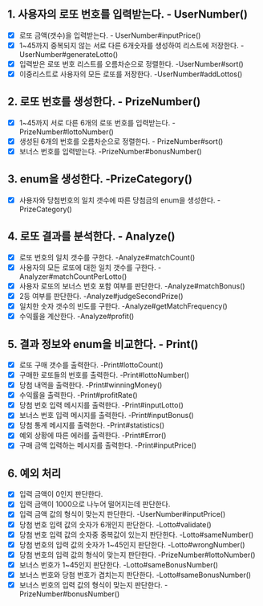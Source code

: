 ## 1. 사용자의 로또 번호를 입력받는다.  - UserNumber()
- [x] 로또 금액(갯수)을 입력받는다.  - UserNumber#inputPrice()
- [x] 1~45까지 중복되지 않는 서로 다른 6개숫자를 생성하여 리스트에 저장한다.  - UserNumber#generateLotto()
- [x] 입력받은 로또 번호 리스트를 오름차순으로 정렬한다.  -UserNumber#sort()
- [x] 이중리스트로 사용자의 모든 로또를 저장한다.  -UserNumber#addLottos()

## 2. 로또 번호를 생성한다.  - PrizeNumber()
- [x] 1~45까지 서로 다른 6개의 로또 번호를 입력받는다.  -PrizeNumber#lottoNumber()
- [x] 생성된 6개의 번호를 오름차순으로 정렬한다.  - PrizeNumber#sort()
- [x] 보너스 번호를 입력받는다.  -PrizeNumber#bonusNumber()

## 3. enum을 생성한다.  -PrizeCategory()
- [x] 사용자와 당첨번호의 일치 갯수에 따른 당첨금의 enum을 생성한다.  -PrizeCategory()

## 4. 로또 결과를 분석한다.  - Analyze()
- [x] 로또 번호의 일치 갯수를 구한다.  -Analyze#matchCount()
- [x] 사용자의 모든 로또에 대한 일치 갯수를 구한다.  -Analyzer#matchCountPerLotto()
- [x] 사용자 로또의 보너스 번호 포함 여부를 판단한다.   -Analyze#matchBonus()
- [x] 2등 여부를 판단한다.  -Analyze#judgeSecondPrize()
- [x] 일치한 숫자 갯수의 빈도를 구한다.  -Analyze#getMatchFrequency()
- [x] 수익률을 계산한다.  -Analyze#profit()

## 5. 결과 정보와 enum을 비교한다.  - Print()
- [x] 로또 구매 갯수를 출력한다.  -Print#lottoCount()
- [x] 구매한 로또들의 번호를 출력한다.  -Print#lottoNumber()
- [x] 당첨 내역을 출력한다.  -Print#winningMoney()
- [x] 수익률을 출력한다.  -Print#profitRate()
- [x] 당첨 번호 입력 메시지를 출력한다.  -Print#inputLotto()
- [x] 보너스 번호 입력 메시지를 출력한다.  -Print#inputBonus()
- [x] 당첨 통계 메시지를 출력한다.  -Print#statistics()
- [x] 예외 상황에 따른 에러를 출력한다.  -Print#Error()
- [x] 구매 금액 입력하는 메시지를 출력한다.  -Print#inputPrice()

## 6. 예외 처리
- [x] 입력 금액이 0인지 판단한다.
- [x] 입력 금액이 1000으로 나누어 떨어지는데 판단한다.
- [x] 입력 금액 값의 형식이 맞는지 판단한다.  -UserNumber#inputPrice()
- [x] 당첨 번호 입력 값의 숫자가 6개인지 판단한다.  -Lotto#validate()
- [x] 당첨 번호 입력 값의 숫자중 중복값이 있는지 판단한다.  -Lotto#sameNumber()
- [x] 당첨 번호의 입력 값의 숫자가 1~45인지 판단한다.  -Lotto#wrongNumber()
- [x] 당첨 번호의 입력 값의 형식이 맞는지 판단한다.  -PrizeNumber#lottoNumber()
- [x] 보너스 번호가 1~45인지 판단한다.  -Lotto#sameBonusNumber()
- [x] 보너스 번호와 당첨 번호가 겹치는지 판단한다.  -Lotto#sameBonusNumber()
- [x] 보너스 번호의 입력 값의 형식이 맞는지 판단한다.  -PrizeNumber#bonusNumber()